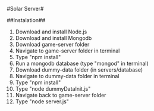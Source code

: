 #Solar Server#

##Instalation##
1. Download and install Node.js
2. Download and install Mongodb
3. Download game-server folder
4. Navigate to game-server folder in terminal
5. Type "npm install"
6. Run a mongodb database (type "mongod" in terminal)
7. Download dummy-data folder (in servers/database)
8. Navigate to dummy-data folder in terminal
9. Type "npm install"
10. Type "node dummyDataInit.js"
11. Navigate back to game-server folder
12. Type "node server.js"
